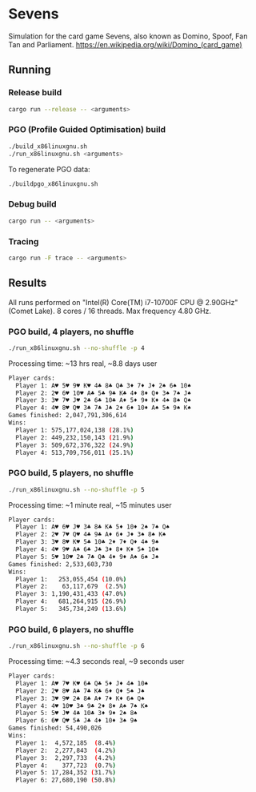 # Sevens

Simulation for the card game Sevens, also known as Domino, Spoof, Fan Tan and Parliament.
<https://en.wikipedia.org/wiki/Domino_(card_game)>

## Running

### Release build

```sh
cargo run --release -- <arguments>
```

### PGO (Profile Guided Optimisation) build

```sh
./build_x86linuxgnu.sh
./run_x86linuxgnu.sh <arguments>
```

To regenerate PGO data:

```sh
./buildpgo_x86linuxgnu.sh
```

### Debug build

```sh
cargo run -- <arguments>
```

### Tracing

```sh
cargo run -F trace -- <arguments>
```

## Results

All runs performed on "Intel(R) Core(TM) i7-10700F CPU @ 2.90GHz" (Comet Lake). 8 cores / 16 threads. Max frequency 4.80 GHz.

### PGO build, 4 players, no shuffle

```sh
./run_x86linuxgnu.sh --no-shuffle -p 4
```

Processing time: ~13 hrs real, ~8.8 days user

```sh
Player cards:
  Player 1: A♥ 5♥ 9♥ K♥ 4♣ 8♣ Q♣ 3♦ 7♦ J♦ 2♠ 6♠ 10♠
  Player 2: 2♥ 6♥ 10♥ A♣ 5♣ 9♣ K♣ 4♦ 8♦ Q♦ 3♠ 7♠ J♠
  Player 3: 3♥ 7♥ J♥ 2♣ 6♣ 10♣ A♦ 5♦ 9♦ K♦ 4♠ 8♠ Q♠
  Player 4: 4♥ 8♥ Q♥ 3♣ 7♣ J♣ 2♦ 6♦ 10♦ A♠ 5♠ 9♠ K♠
Games finished: 2,047,791,306,614
Wins:
  Player 1: 575,177,024,138 (28.1%)
  Player 2: 449,232,150,143 (21.9%)
  Player 3: 509,672,376,322 (24.9%)
  Player 4: 513,709,756,011 (25.1%)
```

### PGO build, 5 players, no shuffle

```sh
./run_x86linuxgnu.sh --no-shuffle -p 5
```

Processing time: ~1 minute real, ~15 minutes user

```sh
Player cards:
  Player 1: A♥ 6♥ J♥ 3♣ 8♣ K♣ 5♦ 10♦ 2♠ 7♠ Q♠
  Player 2: 2♥ 7♥ Q♥ 4♣ 9♣ A♦ 6♦ J♦ 3♠ 8♠ K♠
  Player 3: 3♥ 8♥ K♥ 5♣ 10♣ 2♦ 7♦ Q♦ 4♠ 9♠
  Player 4: 4♥ 9♥ A♣ 6♣ J♣ 3♦ 8♦ K♦ 5♠ 10♠
  Player 5: 5♥ 10♥ 2♣ 7♣ Q♣ 4♦ 9♦ A♠ 6♠ J♠
Games finished: 2,533,603,730
Wins:
  Player 1:   253,055,454 (10.0%)
  Player 2:    63,117,679  (2.5%)
  Player 3: 1,190,431,433 (47.0%)
  Player 4:   681,264,915 (26.9%)
  Player 5:   345,734,249 (13.6%)
```

### PGO build, 6 players, no shuffle

```sh
./run_x86linuxgnu.sh --no-shuffle -p 6
```

Processing time: ~4.3 seconds real, ~9 seconds user

```sh
Player cards:
  Player 1: A♥ 7♥ K♥ 6♣ Q♣ 5♦ J♦ 4♠ 10♠
  Player 2: 2♥ 8♥ A♣ 7♣ K♣ 6♦ Q♦ 5♠ J♠
  Player 3: 3♥ 9♥ 2♣ 8♣ A♦ 7♦ K♦ 6♠ Q♠
  Player 4: 4♥ 10♥ 3♣ 9♣ 2♦ 8♦ A♠ 7♠ K♠
  Player 5: 5♥ J♥ 4♣ 10♣ 3♦ 9♦ 2♠ 8♠
  Player 6: 6♥ Q♥ 5♣ J♣ 4♦ 10♦ 3♠ 9♠
Games finished: 54,490,026
Wins:
  Player 1:  4,572,185  (8.4%)
  Player 2:  2,277,843  (4.2%)
  Player 3:  2,297,733  (4.2%)
  Player 4:    377,723  (0.7%)
  Player 5: 17,284,352 (31.7%)
  Player 6: 27,680,190 (50.8%)
```
